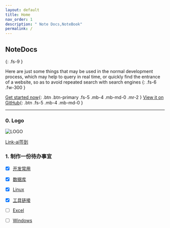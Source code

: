 ```yaml
---
layout: default
title: Home
nav_order: 1
description: " Note Docs,NoteBook"
permalink: /
---
```



## NoteDocs
{: .fs-9 }

 Here are just some things that may be used in the normal development process, which may help to query in real time, or quickly find the entrance of a website, so as to avoid repeated search with search engines 
{: .fs-6 .fw-300 }

[Get started now](https://docs.zhangxiaocai.cn/DevNotes/DevCommon.html){: .btn .btn-primary .fs-5 .mb-4 .mb-md-0 .mr-2 } [View it on GitHub](https://github.com/just-the-docs/just-the-docs){: .btn .fs-5 .mb-4 .mb-md-0 }

---


### 0. Logo


![LOGO](https://cdn.jsdelivr.net/gh/small-rose/small-rose.github.io/favicon.ico)


[Link-ai签到](https://link-ai.tech/console/account)


### 1. 制作一份待办事宜

- [x] [开发常用](https://docs.zhangxiaocai.cn/docs/DevNotes)
 
- [x] [数据库](https://docs.zhangxiaocai.cn/docs/Database)

- [x] [Linux](https://docs.zhangxiaocai.cn/Linux/Linux.html)

- [x] [工具链接](https://docs.zhangxiaocai.cn/Tools/Tools.html)

- [ ] [Excel](https://docs.zhangxiaocai.cn/Tools/Excel.html)

- [ ] [Windows](https://docs.zhangxiaocai.cn/Tools/Win.html)
